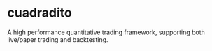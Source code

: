 # cuadradito
A high performance quantitative trading framework, supporting both live/paper trading and backtesting.
